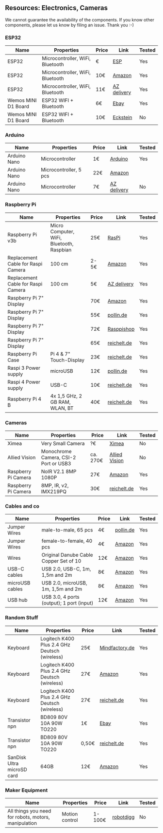 ## Resources: Electronics, Cameras

We cannot guarantee the availability of the components. If you know other components, please let us know by filing an issue. Thank you :-)

### ESP32
|  Name | Properties  |  Price | Link  | Tested |
|---|---|---|---|---|
|  ESP32 | Microcontroller, WiFi, Bluetooth | €  | [ESP](http://esp32.net/) | Yes |
ESP32 | Microcontroller, WiFi, Bluetooth | 10€  | [Amazon](https://www.amazon.de/AZDelivery-NodeMCU-Development-Nachfolgermodell-ESP8266/dp/B074RGW2VQ/ref=sr_1_3?__mk_de_DE=%C3%85M%C3%85%C5%BD%C3%95%C3%91&keywords=esp32&qid=1565008313&s=gateway&sr=8-3) | Yes
ESP32 | Microcontroller, WiFi, Bluetooth | 11€  | [AZ delivery](https://www.az-delivery.de/products/esp32-developmentboard?ls=de) | Yes
Wemos MINI D1 Board | ESP32 WIFI + Bluetooth | 6€ | [Ebay](https://www.ebay.de/i/162736953138?chn=ps&norover=1&mkevt=1&mkrid=707-134425-41852-0&mkcid=2&itemid=162736953138&targetid=528583141141&device=c&mktype=pla&googleloc=9042960&poi=&campaignid=1669295905&mkgroupid=63847510759&rlsatarget=pla-528583141141&abcId=1139676&merchantid=138405830&gclid=CjwKCAjwnMTqBRAzEiwAEF3ndp6IaQlxOoSLDsWtzuWXZr-Lv3IWHD-7WBUbbMnrQ8UvaPlJHiPENBoCGG8QAvD_BwE) | Yes
Wemos MINI D1 Board | ESP32 WIFI + Bluetooth | 10€ | [Eckstein](https://eckstein-shop.de/WeMos-D1-mini-Pro-WiFi-Board-ESP8266-NodeMcu-CP2104-mit-IPEX-Stecker) | No


### Arduino  
|  Name | Properties  |  Price | Link  | Tested |
|---|---|---|---|---|
|  Arduino Nano | Microcontroller | 1€  | [Arduino](http://arduino.org/)  | Yes |
Arduino Nano | Microcontroller, 5 pcs | 22€  | [Amazon](https://www.amazon.de/Anpro-Entwicklerboard-Atmega328P-Arduino-EINWEG/dp/B07H2VT2JN/ref=sr_1_1_sspa?__mk_de_DE=%C3%85M%C3%85%C5%BD%C3%95%C3%91&keywords=arduino+nano&qid=1565008279&s=gateway&sr=8-1-spons&psc=1) |
Arduino Nano | Microcontroller | 7€  | [AZ delivery](https://www.az-delivery.de/products/nano-v3-mit-ch340-arduino-kompatibel?ls=de) | No


### Raspberry Pi  
|  Name | Properties  |  Price | Link  | Tested |
|---|---|---|---|---|
|  Raspberry Pi v3b | Micro Computer, WiFi, Bluetooth, Raspbian | 25€  | [RasPi](http://raspberrpi.ort/)  | Yes |
Replacement Cable for Raspi Camera | 100 cm | 2-5€ | [Amazon](https://www.amazon.de/gp/product/B075JN61S7/ref=ox_sc_act_title_2?smid=A1X7QLRQH87QA3&psc=1) |Yes
Replacement Cable for Raspi Camera | 100 cm | 5€ | [AZ delivery](https://www.az-delivery.de/collections/raspberry-pi-kamera-zubehor/products/100cmflexkabel?ls=de) | Yes
Raspberry Pi 7" Display || 70€ | [Amazon](https://www.amazon.de/Raspberry-Pi-7-Inch-Screen-Display/dp/B014WKCFR4/ref=sr_1_fkmrnull_3?__mk_de_DE=%C3%85M%C3%85%C5%BD%C3%95%C3%91&keywords=raspi+7%22+tft&qid=1555581857&s=gateway&sr=8-3-fkmrnull) | Yes
Raspberry Pi 7" Display || 55€ | [pollin.de](https://www.pollin.de/p/raspberry-pi-tft-lc-display-7-17-78-cm-1024x600-hdmi-vga-av-121566?utm_source=geizhals.de&utm_medium=pvgl&campaign=pvgl/geizhals.de&channelid=psm&channelid/PVGL/geizhals.de) | Yes
Raspberry Pi 7" Display || 72€ |[Rasppishop](https://www.rasppishop.de/Raspberry-Pi-7-Touchscreen-Display) | Yes
Raspberry Pi 7" Display || 65€ |[reichelt.de](https://www.reichelt.de/raspberry-pi-shield-display-lcd-touch-7-800x480-pixel-raspberry-pi-7td-p159859.html?) | Yes
Raspberry Pi Case | Pi 4 & 7" Touch-Display | 23€ | [reichelt.de](https://www.reichelt.de/gehaeuse-fuer-raspberry-pi-4-7-touch-display-rpi4-case-lcd7bk-p268976.html?&trstct=pol_57) | Yes
Raspi 3 Power supply | microUSB | 12€ | [pollin.de](https://www.pollin.de/p/raspberry-pi-netzteil-t5875dv-810799) | Yes
Raspi 4 Power supply | USB-C | 10€ | [reichelt.de](https://www.reichelt.de/raspberry-pi-netzteil-5-1-v-3-0-a-usb-type-c-eu-stecker-s-rpi-ps-15w-bk-eu-p260010.html?&trstct=lsbght_sldr::259919) | Yes
Raspberry Pi 4 B | 4x 1,5 GHz, 2 GB RAM, WLAN, BT | 40€ | [reichelt.de](https://www.reichelt.de/raspberry-pi-4-b-4x-1-5-ghz-2-gb-ram-wlan-bt-rasp-pi-4-b-2gb-p259919.html?PROVID=2788&gclid=Cj0KCQjwv8nqBRDGARIsAHfR9wDfSTnmSNyUOfEQFSt3AH1NsNxiCz0buRYcON7xUyqIMCWoCNkDb1AaAl7kEALw_wcB&&r=1) | Yes


### Cameras
|  Name | Properties  |  Price | Link  | Tested |
|---|---|---|---|---|
|  Ximea | Very Small Camera | ?€  | [Ximea](https://www.ximea.com/en/products/subminiature-usb-cameras-5mpix-or-18-mpix/smallest-usb-camera-18-mpix-color-onsemi-ar1820hs)  | No |
|  Allied Vision | Monochrome Camera, CSI-2 Port or USB3 | ca. 270€  | [Allied Vision](https://www.alliedvision.com/en/products/embedded-vision-cameras/detail/Alvium/1800%20U-158.html)  | No |
Raspberry Pi Camera | NoIR V2.1 8MP 1080P | 27€ | [Amazon](https://www.amazon.de/Raspberry-Pi-v2-1-1080P-Kamera-Modul/dp/B01ER2SMHY/ref=sr_1_4?__mk_de_DE=%C3%85M%C3%85%C5%BD%C3%95%C3%91&crid=1LUZK9XHFS5CX&keywords=raspberry+pi+camera+v2.1&qid=1565008837&s=gateway&sprefix=raspberry+pi+camera+%2Caps%2C163&sr=8-4) | Yes
Raspberry Pi Camera | 8MP, IR, v2, IMX219PQ | 30€ | [reichelt.de](https://www.reichelt.de/raspberry-pi-kamera-8mp-ir-v2-imx219pq-rasp-can-2-p170857.html?&trstct=pos_2) | Yes


### Cables and co
|  Name | Properties  |  Price | Link  | Tested |
|---|---|---|---|---|
Jumper Wires | male-to-male, 65 pcs | 4€ | [pollin.de](https://www.pollin.de/p/steckbruecken-sortiment-65-teilig-511007) | Yes
Jumper Wires | female-to-female, 40 pcs | 4€ | [Amazon](https://www.amazon.de/AZDelivery-NodeMCU-Development-Nachfolgermodell-ESP8266/dp/B074RGW2VQ/ref=sr_1_3?__mk_de_DE=%C3%85M%C3%85%C5%BD%C3%95%C3%91&keywords=esp32&qid=1565008313&s=gateway&sr=8-3) | Yes
Wires | Original Danube Cable Copper Set of 10 | 12€ | [Amazon](https://www.amazon.de/Donau-Elektronik-GMBH-Original-Kupfer/dp/B01BI1G88C/ref=sr_1_6?__mk_de_DE=%C3%85M%C3%85%C5%BD%C3%95%C3%91&keywords=kabel+set+0%2C14&qid=1565690819&s=gateway&sr=8-6) | Yes
USB-C cables | USB 2.0, USB-C, 1m, 1,5m and 2m | 8€ | [Amazon](https://www.amazon.de/Gritin-Datenkabel-Geflochtene-Robust-Daten%C3%BCbertragung-Grau/dp/B07CJJHVKX/ref=sr_1_3?keywords=usb+c+kabel&qid=1566029225&s=gateway&sr=8-3) | Yes
microUSB cables | USB 2.0, microUSB, 1m, 1,5m and 2m | 8€ | [Amazon](https://www.amazon.de/dp/B0778FV6K4/ref=sr_1_2?dchild=1&fst=as%3Aoff&qid=1586361990&refinements=p_89%3AGritin&rnid=669059031&s=computers&sr=1-2) | Yes
USB hub | USB 3.0, 4 ports (output); 1 port (input) | 12€ | [Amazon](https://www.amazon.de/Sabrent-USB-HUB-einzelnen-Schalter/dp/B00JX1ZS5O/ref=sr_1_15?__mk_de_DE=%C3%85M%C3%85%C5%BD%C3%95%C3%91&keywords=usb+hub+power&qid=1573648723&sr=8-15) | Yes


### Random Stuff
|  Name | Properties  |  Price | Link  | Tested |
|---|---|---|---|---|
Keyboard | Logitech K400 Plus 2.4 GHz Deutsch (wireless) | 25€ | [Mindfactory.de](https://www.mindfactory.de/product_info.php/Logitech-K400-Plus-2-4-GHz-Deutsch-schwarz--kabellos-_1015267.html) | Yes
Keyboard | Logitech K400 Plus 2.4 GHz Deutsch (wireless) | 27€ | [Amazon](https://www.amazon.de/Logitech-Wireless-Tastatur-deutsches-Tastaturlayout/dp/B00VHHWOU4/ref=sr_1_4?__mk_de_DE=%C3%85M%C3%85%C5%BD%C3%95%C3%91&keywords=logitech+tastatur+trackpad&qid=1565691047&s=computers&sr=1-4) | Yes
Keyboard | Logitech K400 Plus 2.4 GHz Deutsch (wireless) | 27€ | [reichelt.de](https://www.reichelt.de/funk-tastatur-usb-schwarz-touchpad-logitech-k400-p162726.html?&trstct=pos_0) | Yes
Transistor npn | BD809 80V 10A 90W TO220 | 1€ | [Ebay](https://www.ebay.de/itm/BD809-Transistor-npn-80V-10A-90W-TO220/360661360188?hash=item53f9179e3c:g:ssEAAOSw-fNaqt1l) | Yes
Transistor npn | BD809 80V 10A 90W TO220 | 0,50€ | [reichelt.de](https://www.reichelt.de/index.html?ACTION=446&LA=446&q=bd809%20transistor%20npn%2080v%2010a%2090w%20to220) | Yes
SanDisk Ultra microSD card | 64GB | 12€ | [Amazon](https://www.amazon.de/SanDisk-SDSQUAR-064G-GN6MA-microSDXC-Speicherkarte-Adapter/dp/B073JYVKNX/ref=sr_1_2?__mk_de_DE=%C3%85M%C3%85%C5%BD%C3%95%C3%91&keywords=sd+card+64+gb&qid=1565691023&s=computers&sr=1-2) | Yes


### Maker Equipment 
|  Name | Properties  |  Price | Link  | Tested |
|---|---|---|---|---|
All things you need for robots, motors, manipulation | Motion control | 1-100€ | [robotdigg](https://www.robotdigg.com/category/32/Extrusion-n-Injection) | No


